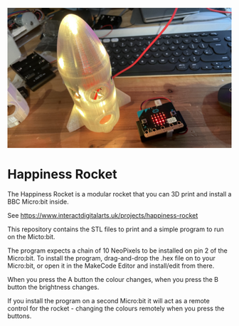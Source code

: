 ![](rocket-and-remote.jpg)

# Happiness Rocket
 
 The Happiness Rocket is a modular rocket that you can 3D print and install a BBC Micro:bit inside.
 
 See https://www.interactdigitalarts.uk/projects/happiness-rocket
 
 This repository contains the STL files to print and a simple program to run on the Micto:bit.

 The program expects a chain of 10 NeoPixels to be installed on pin 2 of the Micro:bit. To install the program, drag-and-drop the .hex file on to your Micro:bit, or open it in the MakeCode Editor and install/edit from there.

 When you press the A button the colour changes, when you press the B button the brightness changes.

 If you install the program on a second Micro:bit it will act as a remote control for the rocket - changing the colours remotely when you press the buttons.
